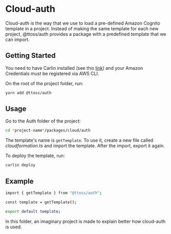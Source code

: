 # Cloud-auth

Cloud-auth is the way that we use to load a pre-defined Amazon Cognito template in a project. Instead of making the same template for each new project, @ttoss/auth provides a package with a predefined template that we can import.

## Getting Started

You need to have Carlin installed (see this [link](https://carlin.ttoss.dev/docs/installation)) and your Amazon Credentials must be registered via AWS CLI.

On the root of the project folder, run:

```bash
yarn add @ttoss/auth
```

## Usage

Go to the Auth folder of the project:

```bash
cd *project-name*/packages/cloud/auth
```

The template's name is `getTemplate`. To use it, create a new file called _cloudformation.ts_ and import the template. After the import, export it again.

To deploy the template, run:

```bash
carlin deploy
```

## Example

```bash
import { getTemplate } from "@ttoss/auth";

const template = getTemplate();

export default template;
```

In this folder, an imaginary project is made to explain better how cloud-auth is used.
